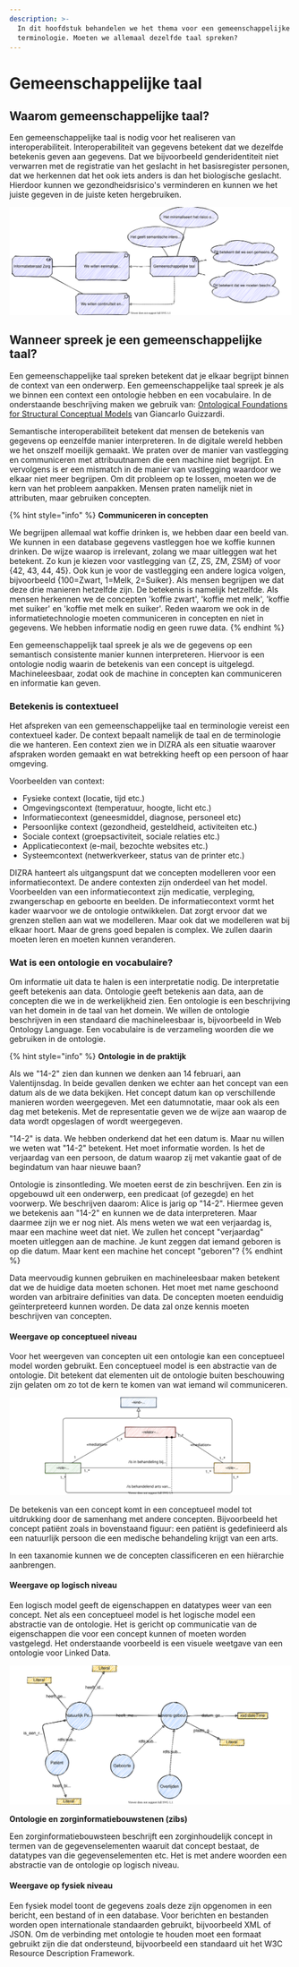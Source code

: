 ```yaml
---
description: >-
  In dit hoofdstuk behandelen we het thema voor een gemeenschappelijke taal en
  terminologie. Moeten we allemaal dezelfde taal spreken?
---
```


# Gemeenschappelijke taal

## Waarom gemeenschappelijke taal?

Een gemeenschappelijke taal is nodig voor het realiseren van interoperabiliteit. Interoperabiliteit van gegevens betekent dat we dezelfde betekenis geven aan gegevens. Dat we bijvoorbeeld genderidentiteit niet verwarren met de registratie van het geslacht in het basisregister personen, dat we herkennen dat het ook iets anders is dan het biologische geslacht. Hierdoor kunnen we gezondheidsrisico's verminderen en kunnen we het juiste gegeven in de juiste keten hergebruiken.

![Motivatie voor gemeenschappelijke taal](../../.gitbook/assets/commonlanguage.svg)

## Wanneer spreek je een gemeenschappelijke taal?

Een gemeenschappelijke taal spreken betekent dat je elkaar begrijpt binnen de context van een onderwerp. Een gemeenschappelijke taal spreek je als we binnen een context een ontologie hebben en een vocabulaire. In de onderstaande beschrijving maken we gebruik van: [Ontological Foundations for Structural Conceptual Models](https://ris.utwente.nl/ws/portalfiles/portal/6042428/thesis_Guizzardi.pdf) van Giancarlo Guizzardi.

Semantische interoperabiliteit betekent dat mensen de betekenis van gegevens op eenzelfde manier interpreteren. In de digitale wereld hebben we het onszelf moeilijk gemaakt. We praten over de manier van vastlegging en communiceren met attribuutnamen die een machine niet begrijpt. En vervolgens is er een mismatch in de manier van vastlegging waardoor we elkaar niet meer begrijpen. Om dit probleem op te lossen, moeten we de kern van het probleem aanpakken. Mensen praten namelijk niet in attributen, maar gebruiken concepten.

{% hint style="info" %}
**Communiceren in concepten**

We begrijpen allemaal wat koffie drinken is, we hebben daar een beeld van. We kunnen in een database gegevens vastleggen hoe we koffie kunnen drinken. De wijze waarop is irrelevant, zolang we maar uitleggen wat het betekent. Zo kun je kiezen voor vastlegging van {Z, ZS, ZM, ZSM} of voor {42, 43, 44, 45}. Ook kun je voor de vastlegging een andere logica volgen, bijvoorbeeld {100=Zwart, 1=Melk, 2=Suiker}. Als mensen begrijpen we dat deze drie manieren hetzelfde zijn. De betekenis is namelijk hetzelfde. Als mensen herkennen we de concepten 'koffie zwart', 'koffie met melk', 'koffie met suiker' en 'koffie met melk en suiker'. Reden waarom we ook in de informatietechnologie moeten communiceren in concepten en niet in gegevens. We hebben informatie nodig en geen ruwe data.
{% endhint %}

Een gemeenschappelijk taal spreek je als we de gegevens op een semantisch consistente manier kunnen interpreteren. Hiervoor is een ontologie nodig waarin de betekenis van een concept is uitgelegd. Machineleesbaar, zodat ook de machine in concepten kan communiceren en informatie kan geven.

### Betekenis is contextueel

Het afspreken van een gemeenschappelijke taal en terminologie vereist een contextueel kader. De context bepaalt namelijk de taal en de terminologie die we hanteren. Een context zien we in DIZRA als een situatie waarover afspraken worden gemaakt en wat betrekking heeft op een persoon of haar omgeving.

Voorbeelden van context:

* Fysieke context \(locatie, tijd etc.\)
* Omgevingscontext \(temperatuur, hoogte, licht etc.\)
* Informatiecontext \(geneesmiddel, diagnose, personeel etc\)
* Persoonlijke context \(gezondheid, gesteldheid, activiteiten etc.\)
* Sociale context \(groepsactiviteit, sociale relaties etc.\)
* Applicatiecontext \(e-mail, bezochte websites etc.\)
* Systeemcontext \(netwerkverkeer, status van de printer etc.\)

DIZRA hanteert als uitgangspunt dat we concepten modelleren voor een informatiecontext. De andere contexten zijn onderdeel van het model. Voorbeelden van een informatiecontext zijn medicatie, verpleging, zwangerschap en geboorte en beelden. De informatiecontext vormt het kader waarvoor we de ontologie ontwikkelen. Dat zorgt ervoor dat we grenzen stellen aan wat we modelleren. Maar ook dat we modelleren wat bij elkaar hoort. Maar de grens goed bepalen is complex. We zullen daarin moeten leren en moeten kunnen veranderen.

### Wat is een ontologie en vocabulaire?

Om informatie uit data te halen is een interpretatie nodig. De interpretatie geeft betekenis aan data. Ontologie geeft betekenis aan data, aan de concepten die we in de werkelijkheid zien. Een ontologie is een beschrijving van het domein in de taal van het domein. We willen de ontologie beschrijven in een standaard die machineleesbaar is, bijvoorbeeld in Web Ontology Language. Een vocabulaire is de verzameling woorden die we gebruiken in de ontologie.

{% hint style="info" %}
**Ontologie in de praktijk**

Als we "14-2" zien dan kunnen we denken aan 14 februari, aan Valentijnsdag. In beide gevallen denken we echter aan het concept van een datum als de we data bekijken. Het concept datum kan op verschillende manieren worden weergegeven. Met een datumnotatie, maar ook als een dag met betekenis. Met de representatie geven we de wijze aan waarop de data wordt opgeslagen of wordt weergegeven.

"14-2" is data. We hebben onderkend dat het een datum is. Maar nu willen we weten wat "14-2" betekent. Het moet informatie worden. Is het de verjaardag van een persoon, de datum waarop zij met vakantie gaat of de begindatum van haar nieuwe baan?

Ontologie is zinsontleding. We moeten eerst de zin beschrijven. Een zin is opgebouwd uit een onderwerp, een predicaat \(of gezegde\) en het voorwerp. We beschrijven daarom: Alice is jarig op "14-2". Hiermee geven we betekenis aan "14-2" en kunnen we de data interpreteren. Maar daarmee zijn we er nog niet. Als mens weten we wat een verjaardag is, maar een machine weet dat niet. We zullen het concept "verjaardag" moeten uitleggen aan de machine. Je kunt zeggen dat iemand geboren is op die datum. Maar kent een machine het concept "geboren"?
{% endhint %}

Data meervoudig kunnen gebruiken en machineleesbaar maken betekent dat we de huidige data moeten schonen. Het moet met name geschoond worden van arbitraire definities van data. De concepten moeten eenduidig geïnterpreteerd kunnen worden. De data zal onze kennis moeten beschrijven van concepten.

#### Weergave op conceptueel niveau

Voor het weergeven van concepten uit een ontologie kan een conceptueel model worden gebruikt. Een conceptueel model is een abstractie van de ontologie. Dit betekent dat elementen uit de ontologie buiten beschouwing zijn gelaten om zo tot de kern te komen van wat iemand wil communiceren.

![Voorbeeld van een conceptueel model met relatie tussen pati&#xEB;nt en arts.](../../.gitbook/assets/patientmodel.svg)

De betekenis van een concept komt in een conceptueel model tot uitdrukking door de samenhang met andere concepten. Bijvoorbeeld het concept patiënt zoals in bovenstaand figuur: een patiënt is gedefinieerd als een natuurlijk persoon die een medische behandeling krijgt van een arts.

In een taxanomie kunnen we de concepten classificeren en een hiërarchie aanbrengen.

#### Weergave op logisch niveau

Een logisch model geeft de eigenschappen en datatypes weer van een concept. Net als een conceptueel model is het logische model een abstractie van de ontologie. Het is gericht op communicatie van de eigenschappen die voor een concept kunnen of moeten worden vastgelegd. Het onderstaande voorbeeld is een visuele weetgave van een ontologie voor Linked Data.

![Voorbeeld van een logisch model](../../.gitbook/assets/logischmodel.svg)

**Ontologie en zorginformatiebouwstenen \(zibs\)**

Een zorginformatiebouwsteen beschrijft een zorginhoudelijk concept in termen van de gegevenselementen waaruit dat concept bestaat, de datatypes van die gegevenselementen etc. Het is met andere woorden een abstractie van de ontologie op logisch niveau.

#### Weergave op fysiek niveau

Een fysiek model toont de gegevens zoals deze zijn opgenomen in een bericht, een bestand of in een database. Voor berichten en bestanden worden open internationale standaarden gebruikt, bijvoorbeeld XML of JSON. Om de verbinding met ontologie te houden moet een formaat gebruikt zijn die dat ondersteund, bijvoorbeeld een standaard uit het W3C Resource Description Framework.

